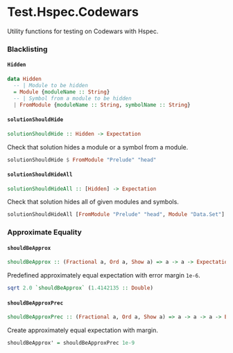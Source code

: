 # Test.Hspec.Codewars

Utility functions for testing on Codewars with Hspec.

### Blacklisting

#### `Hidden`

```haskell
data Hidden
  -- | Module to be hidden
  = Module {moduleName :: String}
  -- | Symbol from a module to be hidden
  | FromModule {moduleName :: String, symbolName :: String}
```

#### `solutionShouldHide`

```haskell
solutionShouldHide :: Hidden -> Expectation
```

Check that solution hides a module or a symbol from a module.

```haskell
solutionShouldHide $ FromModule "Prelude" "head"
```

#### `solutionShouldHideAll`

```haskell
solutionShouldHideAll :: [Hidden] -> Expectation
```

Check that solution hides all of given modules and symbols.

```haskell
solutionShouldHideAll [FromModule "Prelude" "head", Module "Data.Set"]
```

### Approximate Equality

#### `shouldBeApprox`

```haskell
shouldBeApprox :: (Fractional a, Ord a, Show a) => a -> a -> Expectation
```

Predefined approximately equal expectation with error margin `1e-6`.

```haskell
sqrt 2.0 `shouldBeApprox` (1.4142135 :: Double)
```

#### `shouldBeApproxPrec`

```haskell
shouldBeApproxPrec :: (Fractional a, Ord a, Show a) => a -> a -> a -> Expectation
```

Create approximately equal expectation with margin.

```haskell
shouldBeApprox' = shouldBeApproxPrec 1e-9
```
